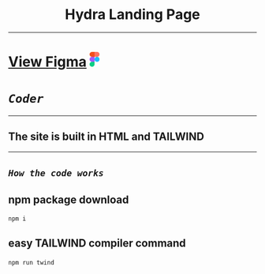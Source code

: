 <h1 align="center">Hydra Landing Page</h1>

---

# <a href="https://www.figma.com/file/Txt05DMVTsp9SeUSWhIOTZ/Hydra-Landing-Page-(Community)?type=design&node-id=1-2&mode=design&t=DCdE88fiH8xk59Y8-0">View Figma</a> <img src="./img/favicon/favicon.svg" width="20">

# <a hreg="https://github.com/ha7darov">___`Coder`___</a>

---

## The site is built in HTML and TAILWIND

---

## ___`How the code works`___

## npm package download
```bash
npm i
```

## easy TAILWIND compiler command
```bash
npm run twind
```